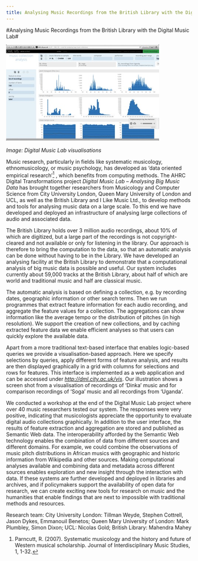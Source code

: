 ```yaml
---
title: Analysing Music Recordings from the British Library with the Digital Music Lab
---
```


#Analysing Music Recordings from the British Library with the Digital Music Lab#

![Image: Digital Music Lab visualisations](Images/24.jpg)

_Image: Digital Music Lab visualisations_

Music research, particularly in fields like systematic musicology, ethnomusicology, or music psychology, has developed as ‘data oriented empirical research’[<sup>1</sup>](#fn1)<a id="fnref1"/> , which benefits from computing methods. The AHRC Digital Transformations project _Digital Music Lab – Analysing Big Music Data_ has brought together researchers from Musicology and Computer Science from City University London, Queen Mary University of London and UCL, as well as the British Library and I Like Music Ltd., to develop methods and tools for analysing music data on a large scale. To this end we have developed and deployed an infrastructure of analysing large collections of audio and associated data. 

The British Library holds over 3 million audio recordings, about 10% of which are digitized, but a large part of the recordings is not copyright-cleared and not available or only for listening in the library. Our approach is therefore to bring the computation to the data, so that an automatic analysis can be done without having to be in the Library. We have developed an analysing facility at the British Library to demonstrate that a computational analysis of big music data is possible and useful. Our system includes currently about 59,000 tracks at the British Library, about half of which are world and traditional music and half are classical music. 

The automatic analysis is based on defining a collection, e.g. by recording dates, geographic information or other search terms. Then we run programmes that extract feature information for each audio recording, and aggregate the feature values for a collection. The aggregations can show information like the average tempo or the distribution of pitches (in high resolution). We support the creation of new collections, and by caching extracted feature data we enable efficient analyses so that users can quickly explore the available data. 

Apart from a more traditional text-based interface that enables logic-based queries we provide a visualisation-based approach. Here we specify selections by queries, apply different forms of feature analysis, and results are then displayed graphically in a grid with columns for selections and rows for features. This interface is implemented as a web application and can be accessed under *http://dml.city.ac.uk/vis*. Our illustration shows a screen shot from a visualisation of recordings of ‘Dinka’ music and for comparison recordings of ‘Soga’ music and all recordings from ‘Uganda’. 

We conducted a workshop at the end of the Digital Music Lab project where over 40 music researchers tested our system. The responses were very positive, indicating that musicologists appreciate the opportunity to evaluate digital audio collections graphically. In addition to the user interface, the results of feature extraction and aggregation are stored and published as Semantic Web data. The interoperability afforded by the Semantic Web technology enables the combination of data from different sources and different domains. For example, we could combine the observations of music pitch distributions in African musics with geographic and historic information from Wikipedia and other sources. Making computational analyses available and combining data and metadata across different sources enables exploration and new insight through the interaction with data. If these systems are further developed and deployed in libraries and archives, and if policymakers support the availability of open data for research, we can create exciting new tools for research on music and the humanities that enable findings that are next to impossible with traditional methods and resources. 

Research team: City University London: Tillman Weyde, Stephen Cottrell, Jason Dykes, Emmanouil Benetos;  Queen Mary University of London: Mark Plumbley, Simon Dixon; UCL: Nicolas Gold; British Library: Mahendra Mahey

<ol start="1">
<li id="fn1">Parncutt, R. (2007). Systematic musicology and the history and future of Western musical scholarship. Journal of Interdisciplinary Music Studies, 1, 1-32.<a href="#fnref1">↩</a></li>
